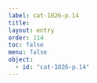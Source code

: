 ```yaml
---
label: cat-1826-p.14
title: 
layout: entry
order: 114
toc: false
menu: false
object:
  - id: "cat-1826-p.14"
---
```

